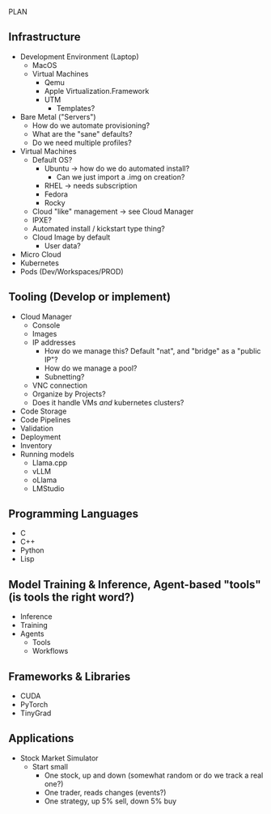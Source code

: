 PLAN

## Infrastructure
- Development Environment (Laptop)
    - MacOS
    - Virtual Machines
        - Qemu
        - Apple Virtualization.Framework
        - UTM
            - Templates?
- Bare Metal ("Servers")
    - How do we automate provisioning?
    - What are the "sane" defaults?
    - Do we need multiple profiles?
- Virtual Machines
    - Default OS?
        - Ubuntu -> how do we do automated install?
            - Can we just import a .img on creation?
        - RHEL -> needs subscription
        - Fedora
        - Rocky
    - Cloud "like" management -> see Cloud Manager
    - IPXE?
    - Automated install / kickstart type thing?
    - Cloud Image by default
        - User data?
- Micro Cloud
- Kubernetes
- Pods (Dev/Workspaces/PROD)

## Tooling (Develop or implement)
- Cloud Manager
    - Console
    - Images
    - IP addresses
        - How do we manage this? Default "nat", and "bridge" as a "public IP"?
        - How do we manage a pool?
        - Subnetting?
    - VNC connection
    - Organize by Projects?
    - Does it handle VMs *and* kubernetes clusters?
- Code Storage
- Code Pipelines
- Validation
- Deployment
- Inventory
- Running models
    - Llama.cpp
    - vLLM
    - oLlama
    - LMStudio

## Programming Languages
- C
- C++
- Python
- Lisp

## Model Training & Inference, Agent-based "tools" (is tools the right word?)
- Inference
- Training
- Agents
    - Tools
    - Workflows

## Frameworks & Libraries
- CUDA
- PyTorch
- TinyGrad

## Applications
- Stock Market Simulator
    - Start small
        - One stock, up and down (somewhat random or do we track a real one?)
        - One trader, reads changes (events?)
        - One strategy, up 5% sell, down 5% buy